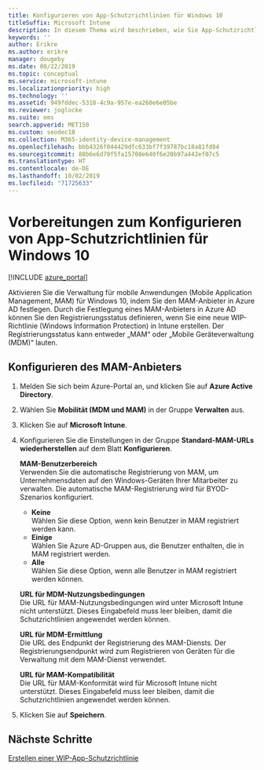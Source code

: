 ```yaml
---
title: Konfigurieren von App-Schutzrichtlinien für Windows 10
titleSuffix: Microsoft Intune
description: In diesem Thema wird beschrieben, wie Sie App-Schutzrichtlinien (App Protection Policies, APP) für Windows 10-Geräte konfigurieren können.
keywords: ''
author: Erikre
ms.author: erikre
manager: dougeby
ms.date: 08/22/2019
ms.topic: conceptual
ms.service: microsoft-intune
ms.localizationpriority: high
ms.technology: ''
ms.assetid: 949fddec-5318-4c9a-957e-ea260e6e05be
ms.reviewer: joglocke
ms.suite: ems
search.appverid: MET150
ms.custom: seodec18
ms.collection: M365-identity-device-management
ms.openlocfilehash: bbb4326f044429dfc633bf7f39787bc18a81fd84
ms.sourcegitcommit: 88b6e6d70f5fa15708e640f6e20b97a442ef07c5
ms.translationtype: HT
ms.contentlocale: de-DE
ms.lasthandoff: 10/02/2019
ms.locfileid: "71725633"
---
```

# <a name="get-ready-to-configure-app-protection-policies-for-windows-10"></a>Vorbereitungen zum Konfigurieren von App-Schutzrichtlinien für Windows 10 

[!INCLUDE [azure_portal](../includes/azure_portal.md)]

Aktivieren Sie die Verwaltung für mobile Anwendungen (Mobile Application Management, MAM) für Windows 10, indem Sie den MAM-Anbieter in Azure AD festlegen. Durch die Festlegung eines MAM-Anbieters in Azure AD können Sie den Registrierungsstatus definieren, wenn Sie eine neue WIP-Richtlinie (Windows Information Protection) in Intune erstellen. Der Registrierungsstatus kann entweder „MAM“ oder „Mobile Geräteverwaltung (MDM)“ lauten.

## <a name="to-configure-the-mam-provider"></a>Konfigurieren des MAM-Anbieters

1. Melden Sie sich beim Azure-Portal an, und klicken Sie auf **Azure Active Directory**.

2. Wählen Sie **Mobilität (MDM und MAM)** in der Gruppe **Verwalten** aus.

3. Klicken Sie auf **Microsoft Intune**.

4. Konfigurieren Sie die Einstellungen in der Gruppe **Standard-MAM-URLs wiederherstellen** auf dem Blatt **Konfigurieren**.

   **MAM-Benutzerbereich**  
   Verwenden Sie die automatische Registrierung von MAM, um Unternehmensdaten auf den Windows-Geräten Ihrer Mitarbeiter zu verwalten. Die automatische MAM-Registrierung wird für BYOD-Szenarios konfiguriert.<ul><li>**Keine**<br>Wählen Sie diese Option, wenn kein Benutzer in MAM registriert werden kann.</li><li>**Einige**<br>Wählen Sie Azure AD-Gruppen aus, die Benutzer enthalten, die in MAM registriert werden.</li><li>**Alle**<br>Wählen Sie diese Option, wenn alle Benutzer in MAM registriert werden können.</li></ul>

   **URL für MDM-Nutzungsbedingungen**  
   Die URL für MAM-Nutzungsbedingungen wird unter Microsoft Intune nicht unterstützt. Dieses Eingabefeld muss leer bleiben, damit die Schutzrichtlinien angewendet werden können.

   **URL für MDM-Ermittlung**  
   Die URL des Endpunkt der Registrierung des MAM-Diensts. Der Registrierungsendpunkt wird zum Registrieren von Geräten für die Verwaltung mit dem MAM-Dienst verwendet.

   **URL für MAM-Kompatibilität**  
   Die URL für MAM-Konformität wird für Microsoft Intune nicht unterstützt. Dieses Eingabefeld muss leer bleiben, damit die Schutzrichtlinien angewendet werden können. 

5. Klicken Sie auf **Speichern**.

## <a name="next-steps"></a>Nächste Schritte

[Erstellen einer WIP-App-Schutzrichtlinie](windows-information-protection-policy-create.md)
